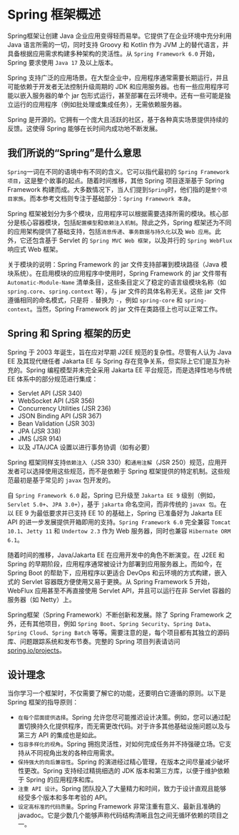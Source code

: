 # Spring 框架概述

Spring框架让创建 Java 企业应用变得轻而易举。它提供了在企业环境中充分利用 Java 语言所需的一切，同时支持 Groovy 和 Kotlin 作为 JVM 上的替代语言，并具备根据应用需求构建多种架构的灵活性。从 `Spring Framework 6.0` 开始，Spring 要求使用 `Java 17` 及以上版本。

Spring 支持广泛的应用场景。在大型企业中，应用程序通常需要长期运行，并且可能依赖于开发者无法控制升级周期的 JDK 和应用服务器。也有一些应用程序可能以嵌入服务器的单个 jar 包形式运行，甚至部署在云环境中。还有一些可能是独立运行的应用程序（例如批处理或集成任务），无需依赖服务器。

Spring 是开源的。它拥有一个庞大且活跃的社区，基于各种真实场景提供持续的反馈。这使得 Spring 能够在长时间内成功地不断发展。

## 我们所说的“Spring”是什么意思

`Spring`一词在不同的语境中有不同的含义。它可以指代最初的 `Spring Framework 项目`，这是整个故事的起点。随着时间推移，其他 Spring 项目逐渐基于 Spring Framework 构建而成。大多数情况下，当人们提到`Spring`时，他们指的是`整个项目家族`。而本参考文档则专注于基础部分：`Spring Framework 本身`。

Spring 框架被划分为多个模块，应用程序可以根据需要选择所需的模块。核心部分是核心容器模块，包括`配置模型`和`依赖注入机制`。除此之外，Spring 框架还为不同的应用架构提供了基础支持，包括`消息传递`、`事务数据与持久化`以及 `Web 应用`。此外，它还包含基于 Servlet 的 `Spring MVC Web 框架`，以及并行的 `Spring WebFlux` 响应式 Web 框架。

关于模块的说明：Spring Framework 的 jar 文件支持部署到模块路径（Java 模块系统）。在启用模块的应用程序中使用时，Spring Framework 的 jar 文件带有 `Automatic-Module-Name` 清单条目，这些条目定义了稳定的语言级模块名称（如 `spring.core`、`spring.context` 等），与 jar 文件的具体名称无关。这些 jar 文件遵循相同的命名模式，只是将 `.` 替换为 `-`，例如 `spring-core` 和 `spring-context`。当然，Spring Framework 的 jar 文件在类路径上也可以正常工作。

## Spring 和 Spring 框架的历史

Spring 于 2003 年诞生，旨在应对早期 J2EE 规范的复杂性。尽管有人认为 Java EE 及其现代继任者 Jakarta EE 与 Spring 存在竞争关系，但实际上它们是互为补充的。Spring 编程模型并未完全采用 Jakarta EE 平台规范，而是选择性地与传统 EE 体系中的部分规范进行集成：

- Servlet API (JSR 340)
- WebSocket API (JSR 356)
- Concurrency Utilities (JSR 236)
- JSON Binding API (JSR 367)
- Bean Validation (JSR 303)
- JPA (JSR 338)
- JMS (JSR 914)
- 以及 JTA/JCA 设置以进行事务协调（如有必要）

Spring 框架同样支持`依赖注入`（JSR 330）和`通用注解`（JSR 250）规范，应用开发者可以选择使用这些规范，而不是依赖于 Spring 框架提供的特定机制。这些规范最初是基于常见的 `javax` 包开发的。

自 `Spring Framework 6.0` 起，Spring 已升级至 `Jakarta EE 9` 级别（例如，`Servlet 5.0+`、`JPA 3.0+`），基于 `jakarta` 命名空间，而非传统的 `javax 包`。在以 EE 9 为最低要求并已支持 EE 10 的基础上，Spring 已准备好为 Jakarta EE API 的进一步发展提供开箱即用的支持。`Spring Framework 6.0` 完全兼容 `Tomcat 10.1`、`Jetty 11` 和 `Undertow 2.3` 作为 Web 服务器，同时也兼容 `Hibernate ORM 6.1`。

随着时间的推移，Java/Jakarta EE 在应用开发中的角色不断演变。在 J2EE 和 Spring 的早期阶段，应用程序通常被设计为部署到应用服务器上。而如今，在 Spring Boot 的帮助下，应用程序以更适合 DevOps 和云环境的方式构建，嵌入式的 Servlet 容器既方便使用又易于更换。从 Spring Framework 5 开始，WebFlux 应用甚至不再直接使用 Servlet API，并且可以运行在非 Servlet 容器的服务器（如 Netty）上。

Spring框架（Spring Framework）不断创新和发展。除了 Spring Framework 之外，还有其他项目，例如 `Spring Boot`、`Spring Security`、`Spring Data`、`Spring Cloud`、`Spring Batch` 等等。需要注意的是，每个项目都有其独立的源码库、问题跟踪系统和发布节奏。完整的 Spring 项目列表请访问 [spring.io/projects](https://spring.io/projects)。

## 设计理念

当你学习一个框架时，不仅需要了解它的功能，还要明白它遵循的原则。以下是 Spring 框架的指导原则：

- `在每个层面提供选择`。Spring 允许您尽可能推迟设计决策。例如，您可以通过配置切换持久化提供程序，而无需更改代码。对于许多其他基础设施问题以及与第三方 API 的集成也是如此。
- `包容多样化的视角`。Spring 拥抱灵活性，对如何完成任务并不持强硬立场。它支持从不同视角出发的各种应用需求。
- `保持强大的向后兼容性`。Spring 的演进经过精心管理，在版本之间尽量减少破坏性更改。Spring 支持经过精挑细选的 JDK 版本和第三方库，以便于维护依赖于 Spring 的应用程序和库。
- `注重 API 设计`。Spring 团队投入了大量精力和时间，致力于设计直观且能够经受多个版本和多年考验的 API。
- `设定高标准的代码质量`。Spring Framework 非常注重有意义、最新且准确的 javadoc。它是少数几个能够声称代码结构清晰且包之间无循环依赖的项目之一。
